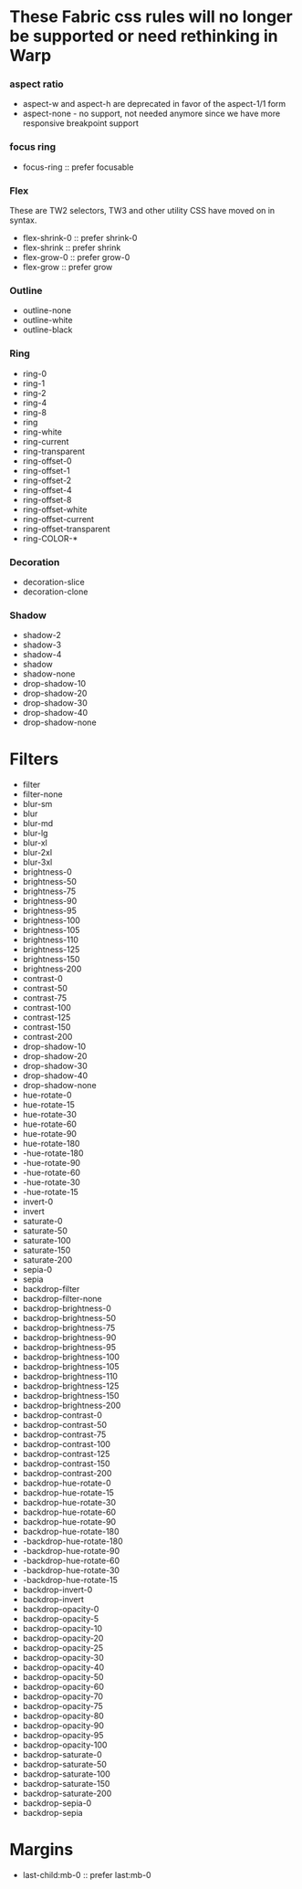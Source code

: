 # These Fabric css rules will no longer be supported or need rethinking in Warp

### aspect ratio

- aspect-w and aspect-h are deprecated in favor of the aspect-1/1 form
- aspect-none - no support, not needed anymore since we have more responsive breakpoint support

### focus ring
- focus-ring :: prefer focusable

### Flex

These are TW2 selectors, TW3 and other utility CSS have moved on in syntax.

- flex-shrink-0 :: prefer shrink-0
- flex-shrink :: prefer shrink
- flex-grow-0 :: prefer grow-0
- flex-grow :: prefer grow

### Outline

- outline-none
- outline-white
- outline-black

### Ring

- ring-0
- ring-1
- ring-2
- ring-4
- ring-8
- ring
- ring-white
- ring-current
- ring-transparent
- ring-offset-0
- ring-offset-1
- ring-offset-2
- ring-offset-4
- ring-offset-8
- ring-offset-white
- ring-offset-current
- ring-offset-transparent
- ring-COLOR-*

### Decoration

- decoration-slice
- decoration-clone

### Shadow

- shadow-2
- shadow-3
- shadow-4
- shadow
- shadow-none
- drop-shadow-10
- drop-shadow-20
- drop-shadow-30
- drop-shadow-40
- drop-shadow-none

# Filters

- filter
- filter-none
- blur-sm
- blur
- blur-md
- blur-lg
- blur-xl
- blur-2xl
- blur-3xl
- brightness-0
- brightness-50
- brightness-75
- brightness-90
- brightness-95
- brightness-100
- brightness-105
- brightness-110
- brightness-125
- brightness-150
- brightness-200
- contrast-0
- contrast-50
- contrast-75
- contrast-100
- contrast-125
- contrast-150
- contrast-200
- drop-shadow-10
- drop-shadow-20
- drop-shadow-30
- drop-shadow-40
- drop-shadow-none
- hue-rotate-0
- hue-rotate-15
- hue-rotate-30
- hue-rotate-60
- hue-rotate-90
- hue-rotate-180
- -hue-rotate-180
- -hue-rotate-90
- -hue-rotate-60
- -hue-rotate-30
- -hue-rotate-15
- invert-0
- invert
- saturate-0
- saturate-50
- saturate-100
- saturate-150
- saturate-200
- sepia-0
- sepia
- backdrop-filter
- backdrop-filter-none
- backdrop-brightness-0
- backdrop-brightness-50
- backdrop-brightness-75
- backdrop-brightness-90
- backdrop-brightness-95
- backdrop-brightness-100
- backdrop-brightness-105
- backdrop-brightness-110
- backdrop-brightness-125
- backdrop-brightness-150
- backdrop-brightness-200
- backdrop-contrast-0
- backdrop-contrast-50
- backdrop-contrast-75
- backdrop-contrast-100
- backdrop-contrast-125
- backdrop-contrast-150
- backdrop-contrast-200
- backdrop-hue-rotate-0
- backdrop-hue-rotate-15
- backdrop-hue-rotate-30
- backdrop-hue-rotate-60
- backdrop-hue-rotate-90
- backdrop-hue-rotate-180
- -backdrop-hue-rotate-180
- -backdrop-hue-rotate-90
- -backdrop-hue-rotate-60
- -backdrop-hue-rotate-30
- -backdrop-hue-rotate-15
- backdrop-invert-0
- backdrop-invert
- backdrop-opacity-0
- backdrop-opacity-5
- backdrop-opacity-10
- backdrop-opacity-20
- backdrop-opacity-25
- backdrop-opacity-30
- backdrop-opacity-40
- backdrop-opacity-50
- backdrop-opacity-60
- backdrop-opacity-70
- backdrop-opacity-75
- backdrop-opacity-80
- backdrop-opacity-90
- backdrop-opacity-95
- backdrop-opacity-100
- backdrop-saturate-0
- backdrop-saturate-50
- backdrop-saturate-100
- backdrop-saturate-150
- backdrop-saturate-200
- backdrop-sepia-0
- backdrop-sepia

# Margins

- last-child:mb-0 :: prefer last:mb-0
